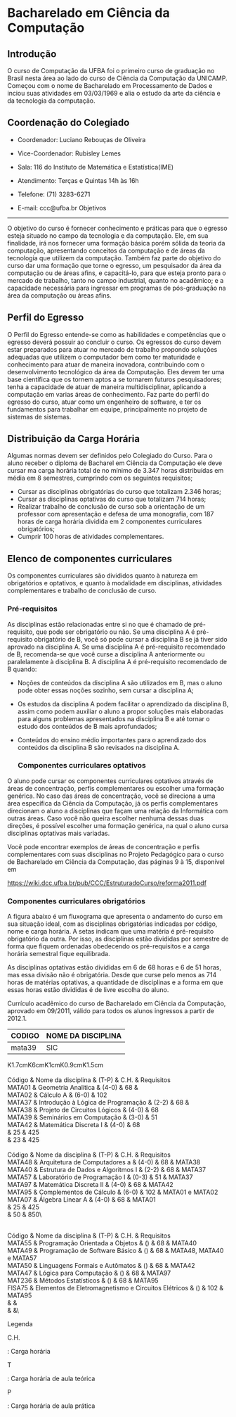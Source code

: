 Bacharelado em Ciência da Computação
====================================

Introdução
----------

O curso de Computação da UFBA foi o primeiro curso de graduação no
Brasil nesta área ao lado do curso de Ciência da Computação da UNICAMP.
Começou com o nome de Bacharelado em Processamento de Dados e inciou
suas atividades em 03/03/1969 e alia o estudo da arte da ciência e da
tecnologia da computação.

Coordenação do Colegiado
------------------------

-   Coordenador: Luciano Rebouças de Oliveira

-   Vice-Coordenador: Rubisley Lemes

-   Sala: 116 do Instituto de Matemática e Estatística(IME)

-   Atendimento: Terças e Quintas 14h às 16h

-   Telefone: (71) 3283-6271

-   E-mail: ccc\@ufba.br
Objetivos
---------

O objetivo do curso é fornecer conhecimento e práticas para que o
egresso esteja situado no campo da tecnologia e da computação. Ele, em
sua finalidade, irá nos fornecer uma formação básica porém sólida da
teoria da computação, apresentando conceitos da computação e de áreas da
tecnologia que utilizem da computação. Também faz parte do objetivo do
curso dar uma formação que torne o egresso, um pesquisador da área da
computação ou de áreas afins, e capacitá-lo, para que esteja pronto para
o mercado de trabalho, tanto no campo industrial, quanto no acadêmico; e
a capacidade necessária para ingressar em programas de pós-graduação na
área da computação ou áreas afins.

Perfil do Egresso
-----------------

O Perfil do Egresso entende-se como as habilidades e competências que o
egresso deverá possuir ao concluir o curso. Os egressos do curso devem
estar preparados para atuar no mercado de trabalho propondo soluções
adequadas que utilizem o computador bem como ter maturidade e
conhecimento para atuar de maneira inovadora, contribuindo com o
desenvolvimento tecnológico da área da Computação. Eles devem ter uma
base científica que os tornem aptos a se tornarem futuros pesquisadores;
tenha a capacidade de atuar de maneira multidisciplinar, aplicando a
computação em varias áreas de conhecimento. Faz parte do perfil do
egresso do curso, atuar como um engenheiro de software, e ter os
fundamentos para trabalhar em equipe, principalmente no projeto de
sistemas de sistemas.

Distribuição da Carga Horária
-----------------------------

Algumas normas devem ser definidos pelo Colegiado do Curso. Para o aluno
receber o diploma de Bacharel em Ciência da Computação ele deve cursar
ma carga horária total de no mínimo de 3.347 horas distribuídas em média
em 8 semestres, cumprindo com os seguintes requisitos;

-   Cursar as disciplinas obrigatórias do curso que totalizam 2.346
    horas;
-   Cursar as disciplinas optativas do curso que totalizam 714 horas;
-   Realizar trabalho de conclusão de curso sob a orientação de um
    professor com apresentação e defesa de uma monografia, com 187 horas
    de carga horária dividida em 2 componentes curriculares
    obrigatórios;
-   Cumprir 100 horas de atividades complementares.

Elenco de componentes curriculares
----------------------------------

Os componentes curriculares são divididos quanto à natureza em
obrigatórios e optativos, e quanto à modalidade em disciplinas,
atividades complementares e trabalho de conclusão de curso.

### Pré-requisitos

As disciplinas estão relacionadas entre si no que é chamado de
pré-requisito, que pode ser obrigatório ou não. Se uma disciplina A é
pré-requisito obrigatório de B, você só pode cursar a disciplina B se já
tiver sido aprovado na disciplina A. Se uma disciplina A é pré-requisito
recomendado de B, recomenda-se que você curse a disciplina A
anteriormente ou paralelamente à disciplina B. A disciplina A é
pré-requisito recomendado de B quando:

-   Noções de conteúdos da disciplina A são utilizados em B, mas o aluno
    pode obter essas noções sozinho, sem cursar a disciplina A;

-   Os estudos da disciplina A podem facilitar o aprendizado da
    disciplina B, assim como podem auxiliar o aluno a propor soluções
    mais elaboradas para alguns problemas apresentados na disciplina B e
    até tornar o estudo dos conteúdos de B mais aprofundados;

-   Conteúdos do ensino médio importantes para o aprendizado dos
    conteúdos da disciplina B são revisados na disciplina A.
    ### Componentes curriculares optativos

O aluno pode cursar os componentes curriculares optativos através de
áreas de concentração, perfis complementares ou escolher uma formação
genérica. No caso das áreas de concentração, você se direciona a uma
área específica da Ciência da Computação, já os perfis complementares
direcionam o aluno a disciplinas que façam uma relação da Informática
com outras áreas. Caso você não queira escolher nenhuma dessas duas
direções, é possível escolher uma formação genérica, na qual o aluno
cursa disciplinas optativas mais variadas.

Você pode encontrar exemplos de áreas de concentração e perfis
complementares com suas disciplinas no Projeto Pedagógico para o curso
de Bacharelado em Ciência da Computação, das páginas 9 à 15, disponível
em

https://wiki.dcc.ufba.br/pub/CCC/EstruturadoCurso/reforma2011.pdf

### Componentes curriculares obrigatórios

A figura abaixo é um fluxograma que apresenta o andamento do curso em
sua situação ideal, com as disciplinas obrigatórias indicadas por
código, nome e carga horária. A setas indicam que uma matéria é
pré-requisito obrigatório da outra. Por isso, as disciplinas estão
divididas por semestre de forma que fiquem ordenadas obedecendo os
pré-requisitos e a carga horária semestral fique equilibrada.

As disciplinas optativas estão divididas em 6 de 68 horas e 6 de 51
horas, mas essa divisão não é obrigatória. Desde que curse pelo menos as
714 horas de matérias optativas, a quantidade de disciplinas e a forma
em que essas horas estão divididas é de livre escolha do aluno.

Currículo acadêmico do curso de Bacharelado em Ciência da Computação,
aprovado em 09/2011, válido para todos os alunos ingressos a partir de
2012.1.

CODIGO | NOME DA DISCIPLINA 
------ | ------------------
mata39 | SIC


K1.7cmK6cmK1cmK0.9cmK1.5cm\
\
Código & Nome da disciplina & (T-P) & C.H. & Requisitos\
MATA01 & Geometria Analítica & (4-0) & 68 &\
MATA02 & Cálculo A & (6-0) & 102\
MATA37 & Introdução à Lógica de Programação & (2-2) & 68 &\
MATA38 & Projeto de Circuitos Lógicos & (4-0) & 68\
MATA39 & Seminários em Computação & (3-0) & 51\
MATA42 & Matemática Discreta I & (4-0) & 68\
& 25 & 425\
& 23 & 425\
\
Código & Nome da disciplina & (T-P) & C.H. & Requisitos\
MATA48 & Arquitetura de Computadores a & (4-0) & 68 & MATA38\
MATA40 & Estrutura de Dados e Algoritmos I & (2-2) & 68 & MATA37\
MATA57 & Laboratório de Programação I & (0-3) & 51 & MATA37\
MATA97 & Matemática Discreta II & (4-0) & 68 & MATA42\
MATA95 & Complementos de Cálculo & (6-0) & 102 & MATA01 e MATA02\
MATA07 & Álgebra Linear A & (4-0) & 68 & MATA01\
& 25 & 425\
& 50 & 850\

\
Código & Nome da disciplina & (T-P) & C.H. & Requisitos\
MATA55 & Programação Orientada a Objetos & () & 68 & MATA40\
MATA49 & Programação de Software Básico & () & 68 & MATA48, MATA40 e
MATA57\
MATA50 & Linguagens Formais e Autômatos & () & 68 & MATA42\
MATA47 & Lógica para Computação & () & 68 & MATA97\
MAT236 & Métodos Estatísticos & () & 68 & MATA95\
FISA75 & Elementos de Eletromagnetismo e Circuitos Elétricos & () & 102
& MATA95\
& &\
& &\

Legenda

C.H.

:   Carga horária

T

:   Carga horária de aula teórica

P

:   Carga horária de aula prática
